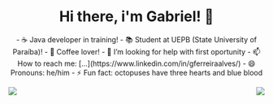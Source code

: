 <h1 align="center">Hi there, i'm Gabriel! 👋</h1>

<p align="center">
- ☕ Java developer in training!
- 📚 Student at UEPB (State University of Paraíba)!
- 🤎 Coffee lover!
- 🤔 I’m looking for help with first oportunity
- 📫 How to reach me: [...](https://www.linkedin.com/in/gferreiraalves/)
- 😄 Pronouns: he/him
- ⚡ Fun fact: octopuses have three hearts and blue blood
</p>

<div>
  <img align="left" heigth="100em" src="https://github-readme-stats.vercel.app/api?username=russodev1&hide=contribs,prs"/>
  <img align="right" heigth="100em" src="![image](https://github.com/user-attachments/assets/b7ce88b2-1415-457b-810c-dc129aa4e436)"/>
</div>
